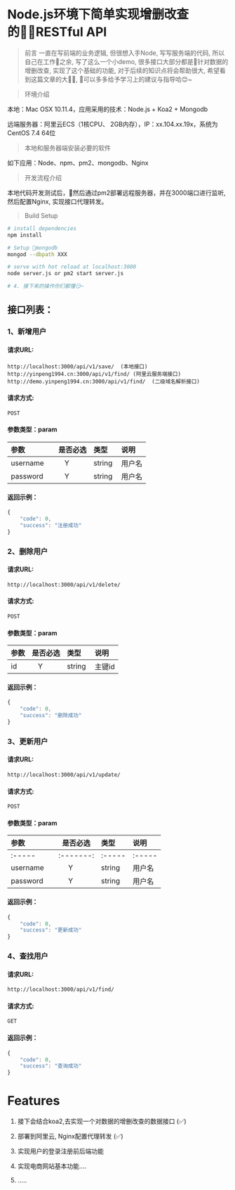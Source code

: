 # Node.js环境下简单实现增删改查的RESTful API

> 前言
一直在写前端的业务逻辑, 但很想入手Node, 写写服务端的代码, 所以自己在工作之余, 写了这么一个小demo, 很多接口大部分都是针对数据的增删改查,  实现了这个基础的功能, 对于后续的知识点将会帮助很大, 希望看到这篇文章的大🐂, 可以多多给予学习上的建议与指导哈😊~


> 环境介绍

本地：Mac OSX 10.11.4，应用采用的技术：Node.js + Koa2 + Mongodb

远端服务器：阿里云ECS（1核CPU、 2GB内存），IP：xx.104.xx.19x，系统为CentOS 7.4 64位

> 本地和服务器端安装必要的软件

如下应用：Node、npm、pm2、mongodb、Nginx

> 开发流程介绍

本地代码开发测试后，然后通过pm2部署远程服务器，并在3000端口进行监听, 然后配置Nginx, 实现接口代理转发。

>Build Setup

``` bash
# install dependencies
npm install

# Setup mongodb
mongod --dbpath XXX

# serve with hot reload at localhost:3080
node server.js or pm2 start server.js

# 4. 接下来的操作你们都懂😏~
```

## 接口列表：

### 1、新增用户

#### 请求URL:
```
http://localhost:3000/api/v1/save/  (本地接口)
http://yinpeng1994.cn:3000/api/v1/find/ (阿里云服务端接口)
http://demo.yinpeng1994.cn:3000/api/v1/find/  (二级域名解析接口)
```
#### 请求方式:
```
POST
```

#### 参数类型：param

|参数|是否必选|类型|说明|
|:-----|:-------:|:-----|:-----|
|username      |Y       |string  | 用户名 |
|password      |Y       |string  | 用户名 |
#### 返回示例：

```javascript
{
    "code": 0,
    "success": "注册成功"
}
```
### 2、删除用户

#### 请求URL:
```
http://localhost:3000/api/v1/delete/
```
#### 请求方式:
```
POST
```

#### 参数类型：param

|参数|是否必选|类型|说明|
|:-----|:-------:|:-----|:-----|
|id     |Y       |string  | 主键id |
#### 返回示例：

```javascript
{
    "code": 0,
    "success": "删除成功"
}
```
### 3、更新用户

#### 请求URL:
```
http://localhost:3000/api/v1/update/
```
#### 请求方式:
```
POST
```

#### 参数类型：param

|参数|是否必选|类型|说明|
|:-----|:-------:|:-----|:-----|
|:-----|:-------:|:-----|:-----|
|username      |Y       |string  | 用户名 |
|password      |Y       |string  | 用户名 |
#### 返回示例：

```javascript
{
    "code": 0,
    "success": "更新成功"
}
```
### 4、查找用户

#### 请求URL:
```
http://localhost:3000/api/v1/find/
```
#### 请求方式:
```
GET
```
#### 返回示例：

```javascript
{
    "code": 0,
    "success": "查询成功"
}
```

# Features
1. 接下会结合koa2,去实现一个对数据的增删改查的数据接口 (✅)

2. 部署到阿里云, Nginx配置代理转发 (✅)

3. 实现用户的登录注册前后端功能

4. 实现电商网站基本功能....

5. .....
